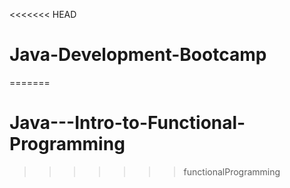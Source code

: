 <<<<<<< HEAD
# Java-Development-Bootcamp
=======
# Java---Intro-to-Functional-Programming
>>>>>>> functionalProgramming
